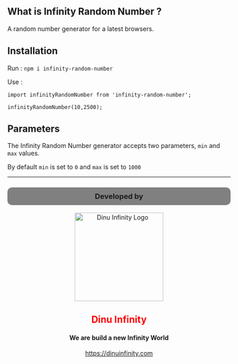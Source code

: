## What is Infinity Random Number ?

A random number generator for a latest browsers.

## Installation

Run : `npm i infinity-random-number`

Use :
```
import infinityRandomNumber from 'infinity-random-number';

infinityRandomNumber(10,2500);
```

## Parameters

The Infinity Random Number generator accepts two parameters, `min` and `max` values.

By default `min` is set to `0` and `max` is set to `1000`

<hr>

<div style="text-align: center">
    <h3 style="background:grey;padding:10px;border-radius:10px">Developed by</h3>
    <img src="https://user-images.githubusercontent.com/61558782/193070420-ff3c38af-8fe9-41c2-a35d-d50bd67809a9.png" alt="Dinu Infinity Logo" width="200" /><br>
    <h2 style="color:red">Dinu Infinity</h2>
    <h4>We are build a new Infinity World</h4>
    <a href="https://dinuinfinity.com">https://dinuinfinity.com</a>
</div>